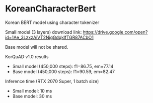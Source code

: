 # KoreanCharacterBert
Korean BERT model using character tokenizer

Small model (3 layers) download link: https://drive.google.com/open?id=1Ae_3LzxzAiVT2NigGdqklfTGR87ACbO1

Base model will not be shared.

KorQuAD v1.0 results
- Small model (450,000 steps): f1=86.75, em=77.14
- Base model (450,000 steps): f1=90.59, em=82.47

Inference time (RTX 2070 Super, 1 batch size)
- Small model: 10 ms
- Base model: 30 ms
